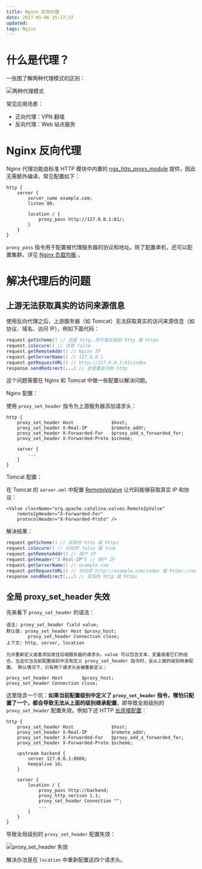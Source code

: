 ```yaml
---
title: Nginx 反向代理
date: 2017-05-06 15:17:37
updated:
tags: Nginx
---
```


# 什么是代理？

一张图了解两种代理模式的区别：

![两种代理模式](/img/nginx/proxy.jpg)

常见应用场景：

- 正向代理：VPN 翻墙
- 反向代理：Web 站点服务

# Nginx 反向代理

Nginx 代理功能由标准 HTTP 模块中内置的 [ngx_http_proxy_module](http://nginx.org/en/docs/http/ngx_http_proxy_module.html) 提供，因此无需额外编译，常见配置如下：

```
http {
    server {
        server_name example.com;
        listen 80;
        
        location / {
            proxy_pass http://127.0.0.1:81/;
        }
    }
}
```

`proxy_pass` 指令用于配置被代理服务器的协议和地址。除了配置单机，还可以配置集群，详见 [Nginx 负载均衡](/posts/nginx-upstream/) 。

# 解决代理后的问题

## 上游无法获取真实的访问来源信息

使用反向代理之后，上游服务器（如 Tomcat）无法获取真实的访问来源信息（如协议、域名、访问 IP），例如下面代码：

```java
request.getScheme() // 总是 http，而不是实际的 http 或 https
request.isSecure() // 总是 false
request.getRemoteAddr() // Nginx IP
request.getServerName() // 127.0.0.1
request.getRequestURL() // http://127.0.0.1:81/index
response.sendRedirect(...) // 总是重定向到 http
```

这个问题需要在 Nginx 和 Tomcat 中做一些配置以解决问题。

Nginx 配置：

使用 `proxy_set_header` 指令为上游服务器添加请求头：

```
http {
    proxy_set_header Host              $host;
    proxy_set_header X-Real-IP         $remote_addr;
    proxy_set_header X-Forwarded-For   $proxy_add_x_forwarded_for;
    proxy_set_header X-Forwarded-Proto $scheme;

    server {
        ...
    }
}
```

Tomcat 配置：

在 Tomcat 的 `server.xml` 中配置 [RemoteIpValve](http://tomcat.apache.org/tomcat-7.0-doc/api/org/apache/catalina/valves/RemoteIpValve.html) 让代码能够获取真实 IP 和协议：

```
<Valve className="org.apache.catalina.valves.RemoteIpValve" 
    remoteIpHeader="X-Forwarded-For" 
    protocolHeader="X-Forwarded-Proto" />
```

解决结果：

```java
request.getScheme() // 实际的 http 或 https
request.isSecure() // 对应的 false 或 true
request.getRemoteAddr() // 用户 IP
request.getHeader("X-Real-IP") // 用户 IP
request.getServerName() // example.com
request.getRequestURL() // 对应的 http://example.com/index 或 https://example.com/index
response.sendRedirect(...) // 实际的 http 或 https
```

## 全局 proxy_set_header 失效

先来看下 `proxy_set_header` 的语法：

```
语法:	proxy_set_header field value;
默认值: proxy_set_header Host $proxy_host;
        proxy_set_header Connection close;
上下文: http, server, location

允许重新定义或者添加发往后端服务器的请求头。value 可以包含文本、变量或者它们的组合。当且仅当当前配置级别中没有定义 proxy_set_header 指令时，会从上面的级别继承配置。 默认情况下，只有两个请求头会被重新定义：

proxy_set_header Host       $proxy_host;
proxy_set_header Connection close;
```

这里隐含一个坑：**如果当前配置级别中定义了 `proxy_set_header` 指令，哪怕只配置了一个，都会导致无法从上面的级别继承配置**，即导致全局级别的 `proxy_set_header` 配置失效。例如下述 HTTP [长连接配置](http://nginx.org/en/docs/http/ngx_http_upstream_module.html#keepalive)：

```
http {
    proxy_set_header Host              $host;
    proxy_set_header X-Real-IP         $remote_addr;
    proxy_set_header X-Forwarded-For   $proxy_add_x_forwarded_for;
    proxy_set_header X-Forwarded-Proto $scheme;

    upstream backend {
        server 127.0.0.1:8080;
        keepalive 16;
    }

    server {
        location / {
            proxy_pass http://backend;
            proxy_http_version 1.1;
            proxy_set_header Connection "";
            ...
        }
    }
}
```

导致全局级别的 `proxy_set_header` 配置失效：

![proxy_set_header 失效](/img/nginx/problem_of_proxy_set_header.png)

解决办法是在 `location` 中重新配置这四个请求头。